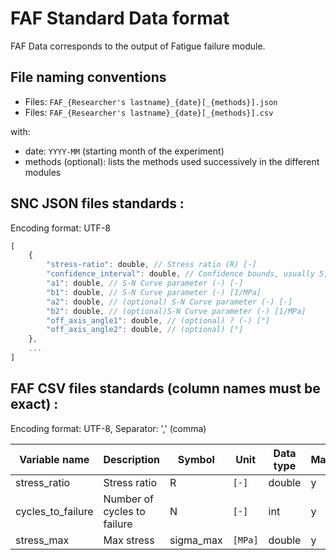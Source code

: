 # FAF Standard Data format

FAF Data corresponds to the output of Fatigue failure module.

## File naming conventions

- Files: `FAF_{Researcher's lastname}_{date}[_{methods}].json`
- Files: `FAF_{Researcher's lastname}_{date}[_{methods}].csv`

with:

- date: `YYYY-MM` (starting month of the experiment)
- methods (optional): lists the methods used successively in the different modules

## SNC JSON files standards :

Encoding format: UTF-8

```javascript
[
	{
		"stress-ratio": double, // Stress ratio (R) [-]
		"confidence_interval": double, // Confidence bounds, usually 5, 95% (rsql) [-]
		"a1": double, // S-N Curve parameter (-) [-]
		"b1": double, // S-N Curve parameter (-) [1/MPa]
		"a2": double, // (optional) S-N Curve parameter (-) [-]
		"b2": double, // (optional)S-N Curve parameter (-) [1/MPa]
        "off_axis_angle1": double, // (optional) ? (-) [°]
        "off_axis_angle2": double, // (optional) [°]
	},
	...
]
```

## FAF CSV files standards (column names must be exact) :

Encoding format: UTF-8, Separator: ',' (comma)

| Variable name     | Description                 | Symbol    | Unit    | Data type | Mandatory |
| ----------------- | --------------------------- | --------- | ------- | --------- | --------- |
| stress_ratio      | Stress ratio                | R         | `[-]`   | double    | y         |
| cycles_to_failure | Number of cycles to failure | N         | `[-]`   | int       | y         |
| stress_max        | Max stress                  | sigma_max | `[MPa]` | double    | y         |
